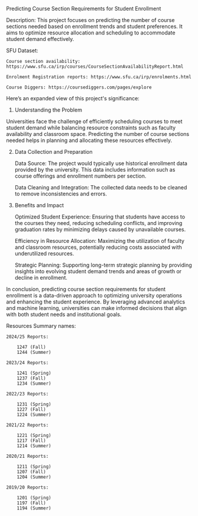 Predicting Course Section Requirements for Student Enrollment

Description: This project focuses on predicting the number of course sections needed based on enrollment trends and student preferences. It aims to optimize resource allocation and scheduling to accommodate student demand effectively.

SFU Dataset:

    Course section availability: https://www.sfu.ca/irp/courses/CourseSectionAvailabilityReport.html

    Enrolment Registration reports: https://www.sfu.ca/irp/enrolments.html

    Course Diggers: https://coursediggers.com/pages/explore


Here’s an expanded view of this project's significance:

1. Understanding the Problem

Universities face the challenge of efficiently scheduling courses to meet student demand while balancing resource constraints such as faculty availability and classroom space. Predicting the number of course sections needed helps in planning and allocating these resources effectively.

2. Data Collection and Preparation

    Data Source: The project would typically use historical enrollment data provided by the university. This data includes information such as course offerings and enrollment numbers per section.

    Data Cleaning and Integration: The collected data needs to be cleaned to remove inconsistencies and errors.


3. Benefits and Impact

    Optimized Student Experience: Ensuring that students have access to the courses they need, reducing scheduling conflicts, and improving graduation rates by minimizing delays caused by unavailable courses.

    Efficiency in Resource Allocation: Maximizing the utilization of faculty and classroom resources, potentially reducing costs associated with underutilized resources.

    Strategic Planning: Supporting long-term strategic planning by providing insights into evolving student demand trends and areas of growth or decline in enrollment.

In conclusion, predicting course section requirements for student enrollment is a data-driven approach to optimizing university operations and enhancing the student experience. By leveraging advanced analytics and machine learning, universities can make informed decisions that align with both student needs and institutional goals.


Resources Summary names: 

    2024/25 Reports:

        1247 (Fall)
        1244 (Summer)

    2023/24 Reports:

        1241 (Spring)
        1237 (Fall)
        1234 (Summer)

    2022/23 Reports:

        1231 (Spring)
        1227 (Fall)
        1224 (Summer)

    2021/22 Reports:

        1221 (Spring)
        1217 (Fall)
        1214 (Summer)

    2020/21 Reports:

        1211 (Spring)
        1207 (Fall)
        1204 (Summer)

    2019/20 Reports:

        1201 (Spring)
        1197 (Fall)
        1194 (Summer)